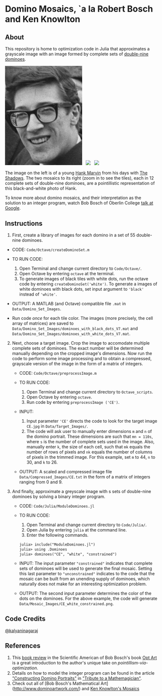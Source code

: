 # Domino Mosaics, \`a la Robert Bosch and Ken Knowlton


## About
This repository is home to optimization code in Julia that approximates a grayscale image with an image formed by complete sets of [double-nine dominoes](http://www.domino-games.com/domino-rules/double-nine.html). 

<!-- <a href="https://github.com/kalyaninagaraj/Domino-Mosaics/blob/main/Data/Target_Images/CE.jpg"><img src="/Data/Target_Images/CE.jpg?raw=true" width="255px"></a>&nbsp;&nbsp; <a href="https://github.com/kalyaninagaraj/Domino-Mosaics/blob/main/Data/Mosaic_Images/CE_white.png"><img src="/Data/Mosaic_Images/CE_white.png?raw=true" width="240px"></a>&nbsp;&nbsp; <a href="https://github.com/kalyaninagaraj/Domino-Mosaics/blob/main/Data/Mosaic_Images/CE_black.png"><img src="/Data/Mosaic_Images/CE_black.png?raw=true" width="240px"></a> -->

<a href="https://github.com/kalyaninagaraj/Domino-Mosaics/blob/main/Data/Target_Images/HM.jpg"><img src="/Data/Target_Images/HM.jpg?raw=true" width="255px"></a>&nbsp;&nbsp; <a href="https://github.com/kalyaninagaraj/Domino-Mosaics/blob/main/Data/Mosaic_Images/HM_white.png"><img src="/Data/Mosaic_Images/HM_white.png?raw=true" width="240px"></a>&nbsp;&nbsp; <a href="https://github.com/kalyaninagaraj/Domino-Mosaics/blob/main/Data/Mosaic_Images/HM_black.png"><img src="/Data/Mosaic_Images/HM_black.png?raw=true" width="240px"></a>

<!-- For example, the two mosaics (middle and right image), each in 12 complete sets of double-nine dominoes, are a pointillistic representation of Clint Eastwood's still (image on left) from the movie "Where Eagles Dare". -->

The image on the left is of a young [Hank Marvin](https://en.wikipedia.org/wiki/Hank_Marvin) from his days with [The Shadows](https://en.wikipedia.org/wiki/The_Shadows). The two mosaics to its right (zoom in to see the tiles), each in 12 complete sets of double-nine dominoes, are a pointillistic representation of this black-and-white photo of Hank. 

To know more about domino mosaics, and their interpretation as the solution to an integer program, watch Bob Bosch of Oberlin College [talk at Google](https://www.youtube.com/watch?v=g3CiVrN-BnY). 

## Instructions
1. First, create a library of images for each domino in a set of 55 double-nine dominoes. 

  - CODE: `Code/Octave/createDominoSet.m`

  - TO RUN CODE: 
      1. Open Terminal and change current directory to `Code/Octave/`. 
      2. Open Octave by entering `octave` at the terminal. 
      3. To generate images of black tiles with white dots, run the octave code by entering `createDominoSet('white')`. To generate a images of white dominoes with black dots, set input argument to `'black'` instead of `'white'`.  

   - OUTPUT: A MATLAB (and Octave) compatible file `.mat` in `Data/Domino_Set_Images`.  

   - Run code _once_ for each tile color. The images (more precisely, the cell array of matrices) are saved to `Data/Domino_Set_Images/dominoes_with_black_dots_V7.mat` and `Data/Domino_Set_Images/dominoes_with_white_dots_V7.mat`. 


2. Next, choose a target image. Crop the image to accomodate multiple complete sets of dominoes. The exact number will be determined manually depending on the cropped image's dimensions. Now run the code to perform some image processing and to obtain a compressed, grayscale version of the image in the form of a matrix of integers. 

   - CODE: `Code/Octave/preprocessImage.m`

   - TO RUN CODE: 
      1. Open Terminal and change current directory to `Octave_scripts`. 
      2. Open Octave by entering `octave`. 
      3. Run code by entering `preprocessImage ('CE')`. 

   - INPUT: 
      1. Input parameter `'CE'` directs the code to look for the target image `CE.jpg` in `Data/Target_Images/`.
      2. The code will ask user to manually enter dimensions `m` and `n` of the domino portrait. These dimensions are such that `mn = 110s`, where `s` is the number of complete sets used in the image. Also, manually enter `k`, the size of each cell, such that `mk` equals the number of rows of pixels and `nk` equals the number of columns of pixels in the trimmed image. For this example, set `m` to 44, `n` to 30, and `k` to 26. 

   - OUTPUT: A scaled and compressed image file `Data/Compressed_Images/CE.txt` in the form of a matrix of integers ranging from 0 and 9. 


3. And finally, approximate a greyscale image with s sets of double-nine dominoes by solving a binary integer program. 

   - CODE: `Code/Julia/ModuleDominoes.jl`

   - TO RUN CODE: 
       1. Open Terminal and change current directory to `Code/Julia/`. 
       2. Open Julia by entering `julia` at the command line. 
       3. Enter the following commands. 

       ```
       julia> include("ModuleDominoes.jl")
       julia> using .Dominoes
       julia> dominoes("CE", "white", "constrained")
       ```
   - INPUT: The input parameter `"constrained"` indicates that complete sets of dominoes will be used to generate the final mosaic. Setting this last parameter to `"unconstrained"` indicates to the code that the mosaic can be built from an unending supply of dominoes, which naturally does not make for an interesting optimization problem. 

   - OUTPUT: The second input parameter determines the color of the dots on the dominoes. For the above example, the code will generate `Data/Mosaic_Images/CE_white_constrained.png`. 

## Code Credits
[@kalyaninagaraj](https://github.com/kalyaninagaraj)

## References
1. This [book review](https://blogs.scientificamerican.com/roots-of-unity/the-mathematics-of-opt-art/) in the Scientific American of Bob Bosch's book [Opt Art](https://press.princeton.edu/books/hardcover/9780691164069/opt-art) is a great introduction to the author's unique take on _pointillism-via-optimization_. 
2. Details on how to model the integer program  can be found in the article ["Constructing Domino Portraits"](http://www.optimization-online.org/DB_FILE/2003/09/722.pdf) in ["Tribute to a Mathemagician"](https://www.routledge.com/Tribute-to-a-Mathemagician/Cipra-Demaine-Demaine-Rodgers/p/book/9780367446536). 
3. Check out all of [Bob Bosch's Mathematical Art] (http://www.dominoartwork.com/) and [Ken Knowlton's Mosaics](http://www.kenknowlton.com/)

